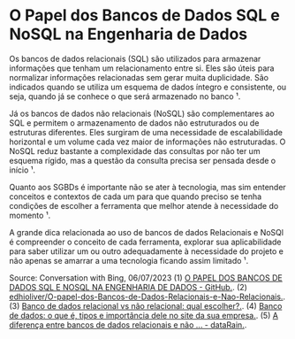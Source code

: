 # O Papel dos Bancos de Dados SQL e NoSQL na Engenharia de Dados

Os bancos de dados relacionais (SQL) são utilizados para armazenar informações que tenham um relacionamento entre si. Eles são úteis para normalizar informações relacionadas sem gerar muita duplicidade. São indicados quando se utiliza um esquema de dados íntegro e consistente, ou seja, quando já se conhece o que será armazenado no banco ¹.

Já os bancos de dados não relacionais (NoSQL) são complementares ao SQL e permitem o armazenamento de dados não estruturados ou de estruturas diferentes. Eles surgiram de uma necessidade de escalabilidade horizontal e um volume cada vez maior de informações não estruturadas. O NoSQL reduz bastante a complexidade das consultas por não ter um esquema rígido, mas a questão da consulta precisa ser pensada desde o início ¹.

Quanto aos SGBDs é importante não se ater à tecnologia, mas sim entender conceitos e contextos de cada um para que quando preciso se tenha condições de escolher a ferramenta que melhor atende à necessidade do momento ¹.

A grande dica relacionada ao uso de bancos de dados Relacionais e NoSQl é compreender o conceito de cada ferramenta, explorar sua aplicabilidade para saber utilizar um ou outro adequadamente à necessidade do projeto e não apenas se amarrar a uma tecnologia ficando assim limitado ¹.

Source: Conversation with Bing, 06/07/2023
(1) [O PAPEL DOS BANCOS DE DADOS SQL E NOSQL NA ENGENHARIA DE DADOS - GitHub.](https://bing.com/search?q=papel+dos+Bancos+de+Dados+Relacionais+e+N%c3%a3o+Relacionais+no+contexto+de+um+Engenheiro+de+Dados).
(2) [edhioliver/O-papel-dos-Bancos-de-Dados-Relacionais-e-Nao-Relacionais.](https://github.com/edhioliver/O-papel-dos-Bancos-de-Dados-Relacionais-e-Nao-Relacionais).
(3) [Banco de dados relacional vs não relacional: qual escolher?.](https://ninelabs.blog/banco-de-dados-relacional-vs-nao-relacional-qual-escolher/).
(4) [Banco de dados: o que é, tipos e importância dele no site da sua empresa.](https://rockcontent.com/br/blog/banco-de-dados/).
(5) [A diferença entre bancos de dados relacionais e não ... - dataRain.](https://www.datarain.com.br/blog/tecnologia-e-inovacao/principais-tipos-bancos-dados-relacionais/).